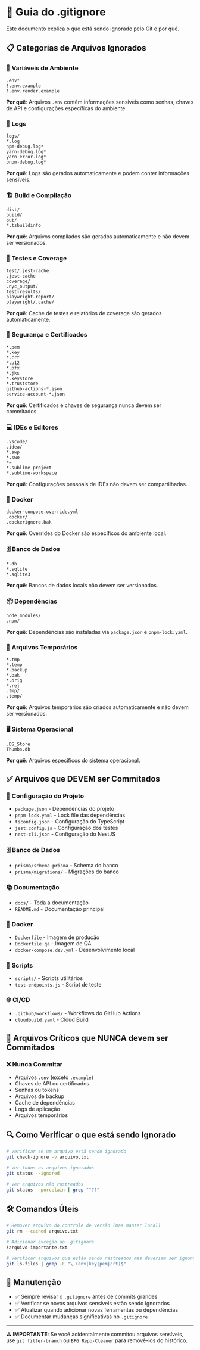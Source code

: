 # 🚫 Guia do .gitignore

Este documento explica o que está sendo ignorado pelo Git e por quê.

## 📋 **Categorias de Arquivos Ignorados**

### 🔐 **Variáveis de Ambiente**
```
.env*
!.env.example
!.env.render.example
```
**Por quê**: Arquivos `.env` contêm informações sensíveis como senhas, chaves de API e configurações específicas do ambiente.

### 📝 **Logs**
```
logs/
*.log
npm-debug.log*
yarn-debug.log*
yarn-error.log*
pnpm-debug.log*
```
**Por quê**: Logs são gerados automaticamente e podem conter informações sensíveis.

### 🏗️ **Build e Compilação**
```
dist/
build/
out/
*.tsbuildinfo
```
**Por quê**: Arquivos compilados são gerados automaticamente e não devem ser versionados.

### 🧪 **Testes e Coverage**
```
test/.jest-cache
.jest-cache
coverage/
.nyc_output/
test-results/
playwright-report/
playwright/.cache/
```
**Por quê**: Cache de testes e relatórios de coverage são gerados automaticamente.

### 🔑 **Segurança e Certificados**
```
*.pem
*.key
*.crt
*.p12
*.pfx
*.jks
*.keystore
*.truststore
github-actions-*.json
service-account-*.json
```
**Por quê**: Certificados e chaves de segurança nunca devem ser commitados.

### 💻 **IDEs e Editores**
```
.vscode/
.idea/
*.swp
*.swo
*~
*.sublime-project
*.sublime-workspace
```
**Por quê**: Configurações pessoais de IDEs não devem ser compartilhadas.

### 🐳 **Docker**
```
docker-compose.override.yml
.docker/
.dockerignore.bak
```
**Por quê**: Overrides do Docker são específicos do ambiente local.

### 🗄️ **Banco de Dados**
```
*.db
*.sqlite
*.sqlite3
```
**Por quê**: Bancos de dados locais não devem ser versionados.

### 📦 **Dependências**
```
node_modules/
.npm/
```
**Por quê**: Dependências são instaladas via `package.json` e `pnpm-lock.yaml`.

### 🔄 **Arquivos Temporários**
```
*.tmp
*.temp
*.backup
*.bak
*.orig
*.rej
.tmp/
.temp/
```
**Por quê**: Arquivos temporários são criados automaticamente e não devem ser versionados.

### 🖥️ **Sistema Operacional**
```
.DS_Store
Thumbs.db
```
**Por quê**: Arquivos específicos do sistema operacional.

## ✅ **Arquivos que DEVEM ser Commitados**

### 📄 **Configuração do Projeto**
- `package.json` - Dependências do projeto
- `pnpm-lock.yaml` - Lock file das dependências
- `tsconfig.json` - Configuração do TypeScript
- `jest.config.js` - Configuração dos testes
- `nest-cli.json` - Configuração do NestJS

### 🗄️ **Banco de Dados**
- `prisma/schema.prisma` - Schema do banco
- `prisma/migrations/` - Migrações do banco

### 📚 **Documentação**
- `docs/` - Toda a documentação
- `README.md` - Documentação principal

### 🐳 **Docker**
- `Dockerfile` - Imagem de produção
- `Dockerfile.qa` - Imagem de QA
- `docker-compose.dev.yml` - Desenvolvimento local

### 🔧 **Scripts**
- `scripts/` - Scripts utilitários
- `test-endpoints.js` - Script de teste

### 🌐 **CI/CD**
- `.github/workflows/` - Workflows do GitHub Actions
- `cloudbuild.yaml` - Cloud Build

## 🚨 **Arquivos Críticos que NUNCA devem ser Commitados**

### ❌ **Nunca Commitar**
- Arquivos `.env` (exceto `.example`)
- Chaves de API ou certificados
- Senhas ou tokens
- Arquivos de backup
- Cache de dependências
- Logs de aplicação
- Arquivos temporários

## 🔍 **Como Verificar o que está sendo Ignorado**

```bash
# Verificar se um arquivo está sendo ignorado
git check-ignore -v arquivo.txt

# Ver todos os arquivos ignorados
git status --ignored

# Ver arquivos não rastreados
git status --porcelain | grep "^??"
```

## 🛠️ **Comandos Úteis**

```bash
# Remover arquivo do controle de versão (mas manter local)
git rm --cached arquivo.txt

# Adicionar exceção ao .gitignore
!arquivo-importante.txt

# Verificar arquivos que estão sendo rastreados mas deveriam ser ignorados
git ls-files | grep -E "\.(env|key|pem|crt)$"
```

## 📝 **Manutenção**

- ✅ Sempre revisar o `.gitignore` antes de commits grandes
- ✅ Verificar se novos arquivos sensíveis estão sendo ignorados
- ✅ Atualizar quando adicionar novas ferramentas ou dependências
- ✅ Documentar mudanças significativas no `.gitignore`

---

**⚠️ IMPORTANTE**: Se você acidentalmente commitou arquivos sensíveis, use `git filter-branch` ou `BFG Repo-Cleaner` para removê-los do histórico.
